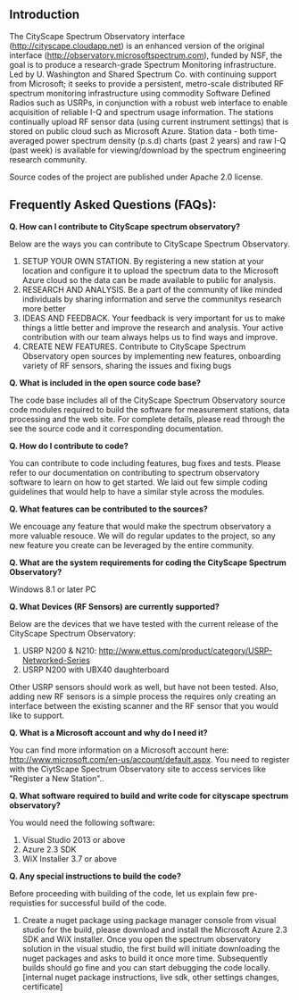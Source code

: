 ## Introduction

The CityScape Spectrum Observatory interface (http://cityscape.cloudapp.net) is an enhanced version of the original interface (http://observatory.microsoftspectrum.com), funded by NSF, the goal is to produce a research-grade Spectrum Monitoring infrastructure. Led by U. Washington and Shared Spectrum Co. with continuing support from Microsoft; it seeks to provide a persistent, metro-scale distributed RF spectrum monitoring infrastructure using commodity Software Defined Radios such as USRPs, in conjunction with a robust web interface to enable acquisition of reliable I-Q and spectrum usage information. The stations continually upload RF sensor data (using current instrument settings) that is stored on public cloud such as Microsoft Azure. Station data - both time-averaged power spectrum density (p.s.d) charts (past 2 years) and raw I-Q (past week) is available for viewing/download by the spectrum engineering research community.

Source codes of the project are published under Apache 2.0 license.

## Frequently Asked Questions (FAQs):


**Q. How can I contribute to CityScape spectrum observatory?**

Below are the ways you can contribute to CityScape Spectrum Observatory.
1. SETUP YOUR OWN STATION. By registering a new station at your location and configure it to upload the spectrum data to the Microsoft Azure cloud so the data can be made available to public for analysis.
2. RESEARCH AND ANALYSIS. Be a part of the community of like minded individuals by sharing information and serve the communitys research more better 
3. IDEAS AND FEEDBACK. Your feedback is very important for us to make things a little better and improve the research and analysis. Your active contribution with our team always helps us to find ways and improve.
4. CREATE NEW FEATURES. Contribute to CityScape Spectrum Observatory open sources by implementing new features, onboarding variety of RF sensors, sharing the issues and fixing bugs

**Q. What is included in the open source code base?**

The code base includes all of the CityScape Spectrum Observatory source code modules required to build the software for measurement stations, data processing and the web site. For complete details, please read through the see the source code and it corresponding documentation.

**Q. How do I contribute to code?**

You can contribute to code including features, bug fixes and tests. Please refer to our documentation on contributing to spectrum observatory software to learn on how to get started.  We laid out few simple coding guidelines that would help to have a similar style across the modules.

**Q. What features can be contributed to the sources?**

We encouage any feature that would make the spectrum observatory a more valuable resouce. We will do regular updates to the project, so any new feature you create can be leveraged by the entire community.

**Q. What are the system requirements for coding the CityScape Spectrum Observatory?**

Windows 8.1 or later PC

**Q. What Devices (RF Sensors) are currently supported?**

Below are the devices that we have tested with the current release of the CityScape Spectrum Observatory:
1. USRP N200 & N210: http://www.ettus.com/product/category/USRP-Networked-Series
2. USRP N200 with UBX40 daughterboard

Other USRP sensors should work as well, but have not been tested. Also, adding new RF sensors is a simple process the requires only creating an interface between the existing scanner and the RF sensor that you would like to support.

**Q. What is a Microsoft account and why do I need it?**

You can find more information on a Microsoft account here: http://www.microsoft.com/en-us/account/default.aspx.  You need to register with the CiytScape Spectrum Observatory site to access services like "Register a New Station"..

**Q. What software required to build and write code for cityscape spectrum observatory?**

You would need the following software:
1. Visual Studio 2013 or above
2. Azure 2.3 SDK
3. WiX Installer 3.7 or above

**Q. Any special instructions to build the code?**

Before proceeding with building of the code, let us explain few pre-requisties for successful build of the code.
1. Create a nuget package using package manager console from visual studio for the 
build, please download and install the Microsoft Azure 2.3 SDK and WiX installer. Once you open the spectrum observatory solution in the visual studio, the first build will initiate downloading the nuget packages and asks to build it once more time. Subsequently builds should go fine and you can start debugging the code locally. [internal nuget package instructions, live sdk, other settings changes, certificate]
